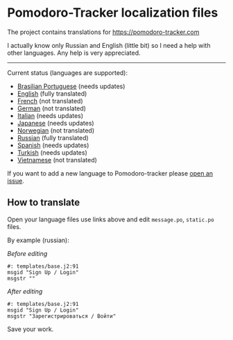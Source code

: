 Pomodoro-Tracker localization files
===================================

The project contains translations for https://pomodoro-tracker.com

I actually know only Russian and English (little bit) so I need a help with
other languages. Any help is very appreciated.

-----

Current status (languages are supported):

* [Brasilian Portuguese](https://github.com/klen/pomodoro-tracker-locales/tree/master/pt_br/LC_MESSAGES) (needs updates)
* [English](https://github.com/klen/pomodoro-tracker-locales/tree/master/en/LC_MESSAGES) (fully translated)
* [French](https://github.com/klen/pomodoro-tracker-locales/tree/master/fr/LC_MESSAGES) (not translated)
* [German](https://github.com/klen/pomodoro-tracker-locales/tree/master/de/LC_MESSAGES) (not translated)
* [Italian](https://github.com/klen/pomodoro-tracker-locales/tree/master/it/LC_MESSAGES) (needs updates)
* [Japanese](https://github.com/klen/pomodoro-tracker-locales/tree/master/ja/LC_MESSAGES) (needs updates)
* [Norwegian](https://github.com/klen/pomodoro-tracker-locales/tree/master/no/LC_MESSAGES) (not translated)
* [Russian](https://github.com/klen/pomodoro-tracker-locales/tree/master/ru/LC_MESSAGES) (fully translated)
* [Spanish](https://github.com/klen/pomodoro-tracker-locales/tree/master/es/LC_MESSAGES) (needs updates)
* [Turkish](https://github.com/klen/pomodoro-tracker-locales/tree/master/tr/LC_MESSAGES) (needs updates)
* [Vietnamese](https://github.com/klen/pomodoro-tracker-locales/tree/master/vi/LC_MESSAGES) (not translated)

If you want to add a new language to Pomodoro-tracker please [open an
issue](https://github.com/klen/pomodoro-tracker-locales/issues/new). 


How to translate
----------------

Open your language files use links above and edit `message.po`, `static.po` files.

By example (russian):

*Before editing*

    #: templates/base.j2:91
    msgid "Sign Up / Login"
    msgstr ""

*After editing*

    #: templates/base.j2:91
    msgid "Sign Up / Login"
    msgstr "Зарегистрироваться / Войти"

Save your work.
